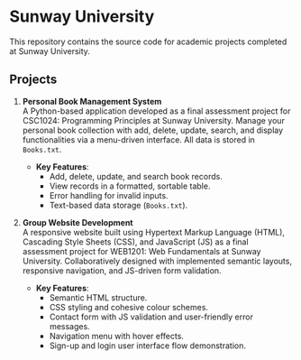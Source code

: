 # Sunway University

This repository contains the source code for academic projects completed at Sunway University. 

## Projects

1. **Personal Book Management System**  
   A Python-based application developed as a final assessment project for CSC1024: Programming Principles at Sunway University. Manage your personal book collection with add, delete, update, search, and display functionalities via a menu-driven interface. All data is stored in `Books.txt`.  
   - **Key Features**:  
     - Add, delete, update, and search book records.  
     - View records in a formatted, sortable table.
     - Error handling for invalid inputs.
     - Text-based data storage (`Books.txt`).
       
2. **Group Website Development**  
   A responsive website built using Hypertext Markup Language (HTML), Cascading Style Sheets (CSS), and JavaScript (JS) as a final assessment project for WEB1201: Web Fundamentals at Sunway University. Collaboratively designed with implemented semantic layouts, responsive navigation, and JS-driven form validation.
   - **Key Features**:
     - Semantic HTML structure.
     - CSS styling and cohesive colour schemes.
     - Contact form with JS validation and user-friendly error messages.
     - Navigation menu with hover effects.
     - Sign-up and login user interface flow demonstration.
